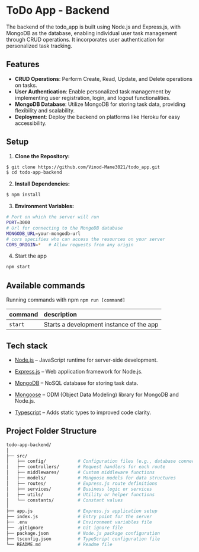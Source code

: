 # ToDo App - Backend

The backend of the todo_app is built using Node.js and Express.js, with MongoDB as the database, enabling individual user task management through CRUD operations. It incorporates user authentication for personalized task tracking.

## Features

- **CRUD Operations**: Perform Create, Read, Update, and Delete operations on tasks.
- **User Authentication**: Enable personalized task management by implementing user registration, login, and logout functionalities.
- **MongoDB Database**: Utilize MongoDB for storing task data, providing flexibility and scalability.
- **Deployment**: Deploy the backend on platforms like Heroku for easy accessibility.

## Setup

1. **Clone the Repository:**
```bash
$ git clone https://github.com/Vinod-Mane3021/todo_app.git
$ cd todo-app-backend
 ```

2. **Install Dependencies:**
```bash
$ npm install
```

3. **Environment Variables:**
```bash
# Port on which the server will run
PORT=3000
# Url for connecting to the MongoDB database
MONGODB_URL=your-mongodb-url
# cors specifies who can access the resources on your server
CORS_ORIGIN=*   # Allow requests from any origin
```
4. Start the app
```bash
npm start
```

## Available commands

Running commands with npm `npm run [command]`

| command         | description                              |
| :-------------- | :--------------------------------------- |
| `start`         | Starts a development instance of the app |



## Tech stack

- [Node.js](https://nodejs.org/en) – JavaScript runtime for server-side development.

- [Express.js](https://expressjs.com/) – Web application framework for Node.js.

- [MongoDB](https://www.mongodb.com/) – NoSQL database for storing task data.

- [Mongoose](https://mongoosejs.com/) – ODM (Object Data Modeling) library for MongoDB and Node.js.

- [Typescript](https://www.typescriptlang.org/) – Adds static types to improved code clarity.


## Project Folder Structure


```bash
todo-app-backend/
│
├── src/
│   ├── config/            # Configuration files (e.g., database connection)
│   ├── controllers/       # Request handlers for each route
│   ├── middlewares/       # Custom middleware functions
│   ├── models/            # Mongoose models for data structures
│   ├── routes/            # Express.js route definitions
│   ├── services/          # Business logic or services
│   ├── utils/             # Utility or helper functions
│   └── constants/         # Constant values
│
├── app.js                 # Express.js application setup
├── index.js               # Entry point for the server
├── .env                   # Environment variables file
├── .gitignore             # Git ignore file
├── package.json           # Node.js package configuration
├── tsconfig.json          # TypeScript configuration file
└── README.md              # Readme file

```







